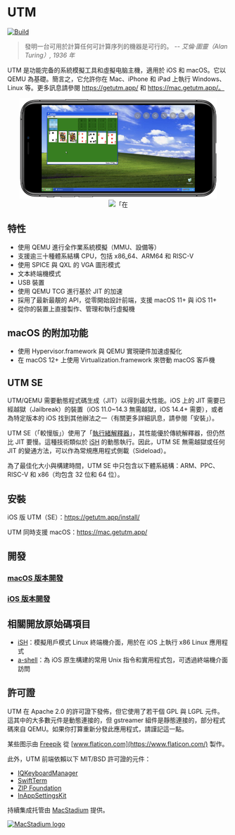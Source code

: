 #  UTM
[![Build](https://github.com/utmapp/UTM/workflows/Build/badge.svg?branch=master&event=push)][1]

> 發明一台可用於計算任何可計算序列的機器是可行的。
-- <cite>艾倫·圖靈（Alan Turing）, 1936 年</cite>

UTM 是功能完备的系統模擬工具和虛擬电脑主機，適用於 iOS 和 macOS。它以 QEMU 為基礎。簡言之，它允許你在 Mac、iPhone 和 iPad 上執行 Windows、Linux 等。更多訊息請參閱 https://getutm.app/ 和 https://mac.getutm.app/。

<p align="center">
  <img width="450px" alt=「在 iPhone 上執行 UTM" src="screen.png">
  <br>
  <img width="450px" alt=「在 MacBook 上執行 UTM" src="screenmac.png">
</p>

## 特性

* 使用 QEMU 進行全作業系統模擬（MMU、設備等）
* 支援逾三十種體系結構 CPU，包括 x86_64、ARM64 和 RISC-V
* 使用 SPICE 與 QXL 的 VGA 圖形模式
* 文本終端機模式
* USB 裝置
* 使用 QEMU TCG 進行基於 JIT 的加速
* 採用了最新最靚的 API，從零開始設計前端，支援 macOS 11+ 與 iOS 11+
* 從你的裝置上直接製作、管理和執行虛擬機

## macOS 的附加功能

* 使用 Hypervisor.framework 與 QEMU 實現硬件加速虛擬化
* 在 macOS 12+ 上使用 Virtualization.framework 來啓動 macOS 客戶機

## UTM SE

UTM/QEMU 需要動態程式碼生成（JIT）以得到最大性能。iOS 上的 JIT 需要已經越獄（Jailbreak）的裝置（iOS 11.0~14.3 無需越獄，iOS 14.4+ 需要），或者為特定版本的 iOS 找到其他辦法之一（有關更多詳細訊息，請參閱「安裝」）。

UTM SE（「較慢版」）使用了「[執行緒解釋器][3]」，其性能優於傳統解釋器，但仍然比 JIT 要慢。這種技術類似於 [iSH][4] 的動態執行。因此，UTM SE 無需越獄或任何 JIT 的變通方法，可以作為常規應用程式側載（Sideload）。

為了最佳化大小與構建時間，UTM SE 中只包含以下體系結構：ARM、PPC、RISC-V 和 x86（均包含 32 位和 64 位）。

## 安裝

iOS 版 UTM（SE）：https://getutm.app/install/

UTM 同時支援 macOS：https://mac.getutm.app/

## 開發

### [macOS 版本開發](Documentation/MacDevelopment.md)

### [iOS 版本開發](Documentation/iOSDevelopment.md)

## 相關開放原始碼項目

* [iSH][4]：模擬用戶模式 Linux 終端機介面，用於在 iOS 上執行 x86 Linux 應用程式
* [a-shell][5]：為 iOS 原生構建的常用 Unix 指令和實用程式包，可透過終端機介面訪問

## 許可證

UTM 在 Apache 2.0 的許可證下發佈，但它使用了若干個 GPL 與 LGPL 元件。這其中的大多數元件是動態連接的，但 gstreamer 組件是靜態連接的，部分程式碼來自 QEMU。如果你打算重新分發此應用程式，請謹記這一點。

某些图示由 [Freepik](https://www.freepik.com) 從 [www.flaticon.com](https://www.flaticon.com/) 製作。

此外，UTM 前端依賴以下 MIT/BSD 許可證的元件：

* [IQKeyboardManager](https://github.com/hackiftekhar/IQKeyboardManager)
* [SwiftTerm](https://github.com/migueldeicaza/SwiftTerm)
* [ZIP Foundation](https://github.com/weichsel/ZIPFoundation)
* [InAppSettingsKit](https://github.com/futuretap/InAppSettingsKit)

持續集成托管由 [MacStadium](https://www.macstadium.com/opensource) 提供。

[<img src="https://uploads-ssl.webflow.com/5ac3c046c82724970fc60918/5c019d917bba312af7553b49_MacStadium-developerlogo.png" alt="MacStadium logo" width="250">](https://www.macstadium.com)

  [1]: https://github.com/utmapp/UTM/actions?query=event%3Arelease+workflow%3ABuild
  [2]: screen.png
  [3]: https://github.com/ktemkin/qemu/blob/with_tcti/tcg/aarch64-tcti/README.md
  [4]: https://github.com/ish-app/ish
  [5]: https://github.com/holzschu/a-shell
